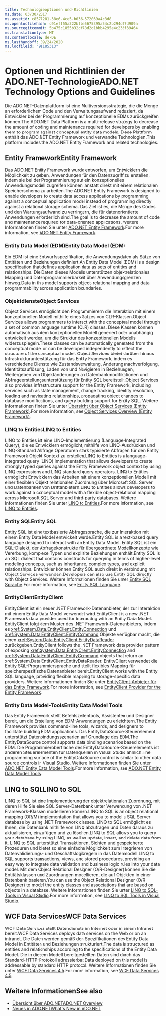 ```yaml
---
title: Technologieoptionen und-Richtlinien
ms.date: 03/30/2017
ms.assetid: c8577281-38e6-4ce5-b036-572039a4c3d8
ms.openlocfilehash: c91eff55a322bfbe5675395a54c2b294d67d909a
ms.sourcegitcommit: 5b475c1855b32cf78d2d1bbb4295e4c236f39464
ms.translationtype: MT
ms.contentlocale: de-DE
ms.lasthandoff: 09/24/2020
ms.locfileid: "91185313"
---
```

# <a name="adonet-technology-options-and-guidelines"></a><span data-ttu-id="3a592-102">Optionen und Richtlinien der ADO.NET-Technologie</span><span class="sxs-lookup"><span data-stu-id="3a592-102">ADO.NET Technology Options and Guidelines</span></span>

<span data-ttu-id="3a592-103">Die ADO.NET-Datenplattform ist eine Multiversionsstrategie, die die Menge an erforderlichem Code und den Verwaltungsaufwand reduziert, da Entwickler bei der Programmierung auf konzeptionelle EDMs zurückgreifen können.</span><span class="sxs-lookup"><span data-stu-id="3a592-103">The ADO.NET Data Platform is a multi-release strategy to decrease the amount of coding and maintenance required for developers by enabling them to program against conceptual entity data models.</span></span> <span data-ttu-id="3a592-104">Diese Plattform enthält das ADO.NET Entity Framework und verwandte Technologien.</span><span class="sxs-lookup"><span data-stu-id="3a592-104">This platform includes the ADO.NET Entity Framework and related technologies.</span></span>  
  
## <a name="entity-framework"></a><span data-ttu-id="3a592-105">Entity Framework</span><span class="sxs-lookup"><span data-stu-id="3a592-105">Entity Framework</span></span>  

 <span data-ttu-id="3a592-106">Das ADO.NET Entity Framework wurde entworfen, um Entwicklern die Möglichkeit zu geben, Anwendungen für den Datenzugriff zu erstellen, indem sie bei der Programmierung auf ein konzeptionelles Anwendungsmodell zugreifen können, anstatt direkt mit einem relationalen Speicherschema zu arbeiten.</span><span class="sxs-lookup"><span data-stu-id="3a592-106">The ADO.NET Entity Framework is designed to enable developers to create data access applications by programming against a conceptual application model instead of programming directly against a relational storage schema.</span></span> <span data-ttu-id="3a592-107">Das Ziel ist es, die Menge des Codes und den Wartungsaufwand zu verringern, die für datenorientierte Anwendungen erforderlich sind.</span><span class="sxs-lookup"><span data-stu-id="3a592-107">The goal is to decrease the amount of code and maintenance required for data-oriented applications.</span></span> <span data-ttu-id="3a592-108">Weitere Informationen finden Sie unter [ADO.NET Entity Framework](./ef/index.md).</span><span class="sxs-lookup"><span data-stu-id="3a592-108">For more information, see [ADO.NET Entity Framework](./ef/index.md).</span></span>  
  
### <a name="entity-data-model-edm"></a><span data-ttu-id="3a592-109">Entity Data Model (EDM)</span><span class="sxs-lookup"><span data-stu-id="3a592-109">Entity Data Model (EDM)</span></span>  

 <span data-ttu-id="3a592-110">Ein EDM ist eine Entwurfsspezifikation, die Anwendungsdaten als Sätze von Entitäten und Beziehungen definiert.</span><span class="sxs-lookup"><span data-stu-id="3a592-110">An Entity Data Model (EDM) is a design specification that defines application data as sets of entities and relationships.</span></span> <span data-ttu-id="3a592-111">Die Daten dieses Modells unterstützen objektrelationales Mapping und Datenprogrammierbarkeit über Anwendungsgrenzen hinweg.</span><span class="sxs-lookup"><span data-stu-id="3a592-111">Data in this model supports object-relational mapping and data programmability across application boundaries.</span></span>  
  
### <a name="object-services"></a><span data-ttu-id="3a592-112">Objektdienste</span><span class="sxs-lookup"><span data-stu-id="3a592-112">Object Services</span></span>  

 <span data-ttu-id="3a592-113">Object Services ermöglicht den Programmierern die Interaktion mit einem konzeptionellen Modell mithilfe eines Satzes von CLR-Klassen.</span><span class="sxs-lookup"><span data-stu-id="3a592-113">Object Services allows programmers to interact with the conceptual model through a set of common language runtime (CLR) classes.</span></span> <span data-ttu-id="3a592-114">Diese Klassen können automatisch aus dem konzeptionellen Modell generiert oder unabhängig entwickelt werden, um die Struktur des konzeptionellen Modells widerzuspiegeln.</span><span class="sxs-lookup"><span data-stu-id="3a592-114">These classes can be automatically generated from the conceptual model or can be developed independently to reflect the structure of the conceptual model.</span></span> <span data-ttu-id="3a592-115">Object Services bietet darüber hinaus Infrastrukturunterstützung für das Entity Framework, indem es verschiedene Dienste wie Zustandsverwaltung, Änderungsnachverfolgung, Identitätsauflösung, Laden von und Navigieren in Beziehungen, Weitergeben von Objektänderungen an Datenbankmodifikationen und Abfrageerstellungsunterstützung für Entity SQL bereitstellt.</span><span class="sxs-lookup"><span data-stu-id="3a592-115">Object Services also provides infrastructure support for the Entity Framework, including services such as state management, change tracking, identity resolution, loading and navigating relationships, propagating object changes to database modifications, and query building support for Entity SQL.</span></span> <span data-ttu-id="3a592-116">Weitere Informationen finden Sie unter [Übersicht über Object Services (Entity Framework)](/previous-versions/bb386871(v=vs.100)).</span><span class="sxs-lookup"><span data-stu-id="3a592-116">For more information, see [Object Services Overview (Entity Framework)](/previous-versions/bb386871(v=vs.100)).</span></span>  
  
### <a name="linq-to-entities"></a><span data-ttu-id="3a592-117">LINQ to Entities</span><span class="sxs-lookup"><span data-stu-id="3a592-117">LINQ to Entities</span></span>  

 <span data-ttu-id="3a592-118">LINQ to Entities ist eine LINQ-Implementierung (Language-Integrated Query), die es Entwicklern ermöglicht, mithilfe von LINQ-Ausdrücken und LINQ-Standard Abfrage Operatoren stark typisierte Abfragen für den Entity Framework Objekt Kontext zu erstellen.</span><span class="sxs-lookup"><span data-stu-id="3a592-118">LINQ to Entities is a language-integrated query (LINQ) implementation that allows developers to create strongly typed queries against the Entity Framework object context by using LINQ expressions and LINQ standard query operators.</span></span> <span data-ttu-id="3a592-119">LINQ to Entities ermöglicht Entwicklern das Arbeiten mit einem konzeptionellen Modell mit einer flexiblen Objekt relationalen Zuordnung über Microsoft SQL Server und Datenbanken von Drittanbietern.</span><span class="sxs-lookup"><span data-stu-id="3a592-119">LINQ to Entities allows developers to work against a conceptual model with a flexible object-relational mapping across Microsoft SQL Server and third-party databases.</span></span> <span data-ttu-id="3a592-120">Weitere Informationen finden Sie unter [LINQ to Entities](./ef/language-reference/linq-to-entities.md).</span><span class="sxs-lookup"><span data-stu-id="3a592-120">For more information, see [LINQ to Entities](./ef/language-reference/linq-to-entities.md).</span></span>  
  
### <a name="entity-sql"></a><span data-ttu-id="3a592-121">Entity SQL</span><span class="sxs-lookup"><span data-stu-id="3a592-121">Entity SQL</span></span>  

 <span data-ttu-id="3a592-122">Entity SQL ist eine textbasierte Abfragesprache, die zur Interaktion mit einem Entity Data Model entwickelt wurde.</span><span class="sxs-lookup"><span data-stu-id="3a592-122">Entity SQL is a text-based query language designed to interact with an Entity Data Model.</span></span> <span data-ttu-id="3a592-123">Entity SQL ist ein SQL-Dialekt, der Abfragekonstrukte für übergeordnete Modellkonzepte wie Vererbung, komplexe Typen und explizite Beziehungen enthält.</span><span class="sxs-lookup"><span data-stu-id="3a592-123">Entity SQL is an SQL dialect that contains constructs for querying in terms of higher-level modeling concepts, such as inheritance, complex types, and explicit relationships.</span></span> <span data-ttu-id="3a592-124">Entwickler können Entity SQL auch direkt in Verbindung mit Object Services verwenden.</span><span class="sxs-lookup"><span data-stu-id="3a592-124">Developers can also use Entity SQL directly with Object Services.</span></span> <span data-ttu-id="3a592-125">Weitere Informationen finden Sie unter [Entity SQL Sprache](./ef/language-reference/entity-sql-language.md).</span><span class="sxs-lookup"><span data-stu-id="3a592-125">For more information, see [Entity SQL Language](./ef/language-reference/entity-sql-language.md).</span></span>  
  
### <a name="entityclient"></a><span data-ttu-id="3a592-126">EntityClient</span><span class="sxs-lookup"><span data-stu-id="3a592-126">EntityClient</span></span>  

 <span data-ttu-id="3a592-127">EntityClient ist ein neuer .NET Framework-Datenanbieter, der zur Interaktion mit einem Entity Data Model verwendet wird.</span><span class="sxs-lookup"><span data-stu-id="3a592-127">EntityClient is a new .NET Framework data provider used for interacting with an Entity Data Model.</span></span> <span data-ttu-id="3a592-128">EntityClient folgt dem Muster des .NET Framework-Datenanbieters, indem es <xref:System.Data.EntityClient.EntityConnection> und <xref:System.Data.EntityClient.EntityCommand> Objekte verfügbar macht, die einen <xref:System.Data.EntityClient.EntityDataReader> zurückgeben.</span><span class="sxs-lookup"><span data-stu-id="3a592-128">EntityClient follows the .NET Framework data provider pattern of exposing <xref:System.Data.EntityClient.EntityConnection> and <xref:System.Data.EntityClient.EntityCommand> objects that return an <xref:System.Data.EntityClient.EntityDataReader>.</span></span> <span data-ttu-id="3a592-129">EntityClient verwendet die Entity SQL-Programmiersprache und stellt flexibles Mapping für speicherspezifische Datenanbieter bereit.</span><span class="sxs-lookup"><span data-stu-id="3a592-129">EntityClient works with the Entity SQL language, providing flexible mapping to storage-specific data providers.</span></span> <span data-ttu-id="3a592-130">Weitere Informationen finden Sie unter [EntityClient-Anbieter für das Entity Framework](./ef/entityclient-provider-for-the-entity-framework.md).</span><span class="sxs-lookup"><span data-stu-id="3a592-130">For more information, see [EntityClient Provider for the Entity Framework](./ef/entityclient-provider-for-the-entity-framework.md).</span></span>  
  
### <a name="entity-data-model-tools"></a><span data-ttu-id="3a592-131">Entity Data Model-Tools</span><span class="sxs-lookup"><span data-stu-id="3a592-131">Entity Data Model Tools</span></span>  

 <span data-ttu-id="3a592-132">Das Entity Framework stellt Befehlszeilentools, Assistenten und Designer bereit, um die Erstellung von EDM-Anwendungen zu erleichtern.</span><span class="sxs-lookup"><span data-stu-id="3a592-132">The Entity Framework provides command-line tools, wizards, and designers to facilitate building EDM applications.</span></span> <span data-ttu-id="3a592-133">Das EntityDataSource-Steuerelement unterstützt Datenbindungsszenarien auf Grundlage des EDM.</span><span class="sxs-lookup"><span data-stu-id="3a592-133">The EntityDataSource control supports data binding scenarios based on the EDM.</span></span> <span data-ttu-id="3a592-134">Die Programmieroberfläche des EntityDataSource-Steuerelements ist anderen Steuerelementen für Datenquellen in Visual Studio ähnlich.</span><span class="sxs-lookup"><span data-stu-id="3a592-134">The programming surface of the EntityDataSource control is similar to other data source controls in Visual Studio.</span></span> <span data-ttu-id="3a592-135">Weitere Informationen finden Sie unter [ADO.NET Entity Data Model Tools](/previous-versions/dotnet/netframework-4.0/bb399249(v=vs.100)).</span><span class="sxs-lookup"><span data-stu-id="3a592-135">For more information, see [ADO.NET Entity Data Model Tools](/previous-versions/dotnet/netframework-4.0/bb399249(v=vs.100)).</span></span>  
  
## <a name="linq-to-sql"></a><span data-ttu-id="3a592-136">LINQ to SQL</span><span class="sxs-lookup"><span data-stu-id="3a592-136">LINQ to SQL</span></span>  

 <span data-ttu-id="3a592-137">LINQ to SQL ist eine Implementierung der objektrelationalen Zuordnung, mit deren Hilfe Sie eine SQL Server-Datenbank unter Verwendung von .NET Framework-Klassen modellieren können.</span><span class="sxs-lookup"><span data-stu-id="3a592-137">LINQ to SQL is an object relational mapping (OR/M) implementation that allows you to model a SQL Server database by using .NET Framework classes.</span></span> <span data-ttu-id="3a592-138">LINQ to SQL ermöglicht es Ihnen, die Datenbank mithilfe von LINQ abzufragen und Daten daraus zu aktualisieren, einzufügen und zu löschen.</span><span class="sxs-lookup"><span data-stu-id="3a592-138">LINQ to SQL allows you to query your database by using LINQ, as well as update, insert, and delete data from it.</span></span> <span data-ttu-id="3a592-139">LINQ to SQL unterstützt Transaktionen, Sichten und gespeicherte Prozeduren und bietet so eine einfache Möglichkeit zum Integrieren von Datenvalidierungs- und Geschäftslogikregeln in das Datenmodell.</span><span class="sxs-lookup"><span data-stu-id="3a592-139">LINQ to SQL supports transactions, views, and stored procedures, providing an easy way to integrate data validation and business logic rules into your data model.</span></span> <span data-ttu-id="3a592-140">Mit dem Object Relational Designer (O/R-Designer) können Sie die Entitätsklassen und Zuordnungen modellieren, die auf Objekten in einer Datenbank basieren.</span><span class="sxs-lookup"><span data-stu-id="3a592-140">You can use the Object Relational Designer (O/R Designer) to model the entity classes and associations that are based on objects in a database.</span></span> <span data-ttu-id="3a592-141">Weitere Informationen finden Sie unter [LINQ to SQL-Tools in Visual Studio](/visualstudio/data-tools/linq-to-sql-tools-in-visual-studio2).</span><span class="sxs-lookup"><span data-stu-id="3a592-141">For more information, see [LINQ to SQL Tools in Visual Studio](/visualstudio/data-tools/linq-to-sql-tools-in-visual-studio2).</span></span>  
  
## <a name="wcf-data-services"></a><span data-ttu-id="3a592-142">WCF Data Services</span><span class="sxs-lookup"><span data-stu-id="3a592-142">WCF Data Services</span></span>  

 <span data-ttu-id="3a592-143">WCF Data Services stellt Datendienste im Internet oder in einem Intranet bereit.</span><span class="sxs-lookup"><span data-stu-id="3a592-143">WCF Data Services deploys data services on the Web or on an intranet.</span></span> <span data-ttu-id="3a592-144">Die Daten werden gemäß den Spezifikationen des Entity Data Model in Entitäten und Beziehungen strukturiert.</span><span class="sxs-lookup"><span data-stu-id="3a592-144">The data is structured as entities and relationships according to the specifications of the Entity Data Model.</span></span> <span data-ttu-id="3a592-145">Die in diesem Modell bereitgestellten Daten sind durch das Standard-HTTP-Protokoll adressierbar.</span><span class="sxs-lookup"><span data-stu-id="3a592-145">Data deployed on this model is addressable by standard HTTP protocol.</span></span> <span data-ttu-id="3a592-146">Weitere Informationen finden Sie unter [WCF Data Services 4.5](../wcf/index.md).</span><span class="sxs-lookup"><span data-stu-id="3a592-146">For more information, see [WCF Data Services 4.5](../wcf/index.md).</span></span>  
  
## <a name="see-also"></a><span data-ttu-id="3a592-147">Weitere Informationen</span><span class="sxs-lookup"><span data-stu-id="3a592-147">See also</span></span>

- [<span data-ttu-id="3a592-148">Übersicht über ADO.NET</span><span class="sxs-lookup"><span data-stu-id="3a592-148">ADO.NET Overview</span></span>](ado-net-overview.md)
- [<span data-ttu-id="3a592-149">Neues in ADO.NET</span><span class="sxs-lookup"><span data-stu-id="3a592-149">What's New in ADO.NET</span></span>](whats-new.md)
